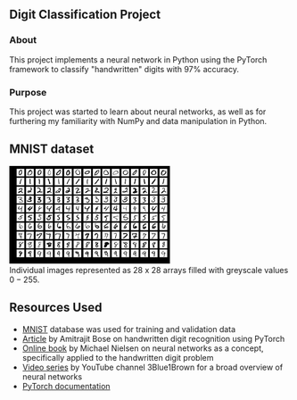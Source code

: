 ## Digit Classification Project
### About
This project implements a neural network in Python using the PyTorch framework to classify "handwritten" digits with $97\%$ accuracy.
### Purpose
This project was started to learn about neural networks, as well as for furthering my familiarity with NumPy and data manipulation in Python.

## MNIST dataset
![image](https://github.com/tbeidlershenk/Digit-Classification/blob/main/MNIST_img.png?raw=true)<br>
Individual images represented as $28$ x $28$ arrays filled with greyscale values $0-255$.

## Resources Used
- [MNIST](https://en.wikipedia.org/wiki/MNIST_database) database was used for training and validation data<br>
- [Article](https://towardsdatascience.com/handwritten-digit-mnist-pytorch-977b5338e627) by Amitrajit Bose on handwritten digit recognition using PyTorch<br>
- [Online book](http://neuralnetworksanddeeplearning.com/) by Michael Nielsen on neural networks as a concept, specifically applied to the handwritten digit problem
- [Video series](https://www.youtube.com/playlist?list=PLZHQObOWTQDNU6R1_67000Dx_ZCJB-3pi) by YouTube channel 3Blue1Brown for a broad overview of neural networks
- [PyTorch documentation](https://pytorch.org/docs/stable/index.html)

